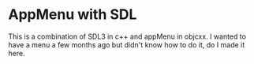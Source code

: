 # AppMenu with SDL

This is a combination of SDL3 in c++ and appMenu in objcxx. I wanted to have a menu a few months ago but didn't know how to do it, do I made it here.
